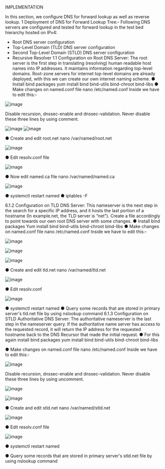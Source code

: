 IMPLEMENTATION

In this section, we configure DNS for forward lookup as well as reverse lookup.
1 Deployment of DNS for Forward Lookup Tree:-
Following DNS servers are configured and tested for forward lookup in the test bed hierarchy 
hosted on IPv4:
* Root DNS server configuration
* Top-Level Domain (TLD) DNS server configuration 
* Second Top-Level Domain (STLD) DNS server configuration 
* Recursive Resolver
1.1 Configuration on Root DNS Server:
The root server is the first step in translating (resolving) human readable host names into IP 
addresses. It maintains information regarding top-level domains. Root-zone servers for internet 
top-level domains are already deployed, with this we can create our own internet naming scheme.
● Install bind packages
yum install bind bind-utils bind-chroot bind-libs
● Make changes on named.conf file
nano /etc/named.conf
Inside we have to edit this:-

![image](https://github.com/gawhale-ashwini/Project-0732/assets/149654320/ae37d399-b467-46b6-b511-0bff88e5fc62)

Disable recursion, dnssec-enable and dnssec-validation. Never disable these three 
lines by using comment.

![image](https://github.com/gawhale-ashwini/Project-0732/assets/149654320/7c9ca8b7-b331-45ee-958c-34b9f003f6d5)
![image](https://github.com/gawhale-ashwini/Project-0732/assets/149654320/3917296d-2cbd-461f-aab8-0a652c63bf00)


●	Create and edit root.net
nano /var/named/root.net

![image](https://github.com/gawhale-ashwini/Project-0732/assets/149654320/678daeac-c2cc-4630-b9d4-9e5ed372398f)

●	Edit resolv.conf file

![image](https://github.com/gawhale-ashwini/Project-0732/assets/149654320/66d4d01d-fa68-4769-a1cf-faadf2fdc805)

●	Now edit named.ca file
nano /var/named/named.ca

![image](https://github.com/gawhale-ashwini/Project-0732/assets/149654320/082ba105-7d74-4c89-998d-612aeb9ae92a)

●	systemctl restart named
●	iptables -F

6.1.2 Configuration on TLD DNS Server:
This nameserver is the next step in the search for a specific IP address, and it hosts the last portion of a hostname (In example.net, the TLD server is “net”).
Create a file accordingly to point towards our own root DNS server with some changes.
●	Install bind packages
Yum install bind bind-utils bind-chroot bind-libs
●	Make changes on named.conf file
nano /etc/named.conf
Inside we have to edit this:- 

![image](https://github.com/gawhale-ashwini/Project-0732/assets/149654320/db98b609-7bd0-4b7d-ab60-eca3dc5c9665)

![image](https://github.com/gawhale-ashwini/Project-0732/assets/149654320/d676f5f3-b8b5-4a00-8992-f456464ac9fa)

![image](https://github.com/gawhale-ashwini/Project-0732/assets/149654320/13a5cb58-ea07-48a4-bd21-cfc25a0a88e3)

●	Create and edit tld.net
nano /var/named/tld.net

![image](https://github.com/gawhale-ashwini/Project-0732/assets/149654320/8ad3f1a7-472e-4505-8156-454a38d9bf25)

●	Edit resolv.conf 

![image](https://github.com/gawhale-ashwini/Project-0732/assets/149654320/adf4e9ee-4e49-4c8b-b3c7-7bfee9e854a4)

●	systemctl restart named
●	Query some records that are stored in primary server's tld.net file by using nslookup command
6.1.3 Configuration on STLD Authoritative DNS Server:
The authoritative nameserver is the last step in the nameserver query. If the authoritative name server has access to the requested record, it will return the IP address for the requested hostname back to the DNS Recursor that made the initial request.
●	For this again install bind packages
yum install bind bind-utils bind-chroot bind-libs

●	Make changes on named.conf file
nano /etc/named.conf
Inside we have to edit this:- 

![image](https://github.com/gawhale-ashwini/Project-0732/assets/149654320/4d6be861-3918-47ac-b58d-de4f27536e19)

 
Disable recursion, dnssec-enable and dnssec-validation. Never disable these three 
lines by using uncomment.

![image](https://github.com/gawhale-ashwini/Project-0732/assets/149654320/db366a30-1a40-403d-9409-d002b4de684d)

![image](https://github.com/gawhale-ashwini/Project-0732/assets/149654320/1d3a3f9f-3c7a-45ce-a1d1-231c9b355d1c)

●	Create and edit stld.net
nano /var/named/stld.net

![image](https://github.com/gawhale-ashwini/Project-0732/assets/149654320/f6b91a1a-bddd-4c1a-899e-d4ed49ac57f4)

●	Edit resolv.conf file

![image](https://github.com/gawhale-ashwini/Project-0732/assets/149654320/455f84a8-c8ce-4ef8-ba30-319e8fab25f6)

●	systemctl restart named

●	Query some records that are stored in primary server's stld.net file by using nslookup command















